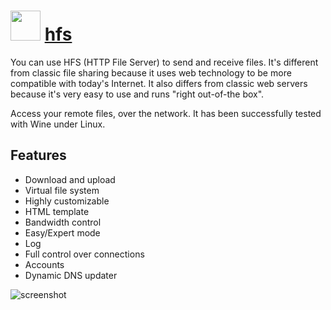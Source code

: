 # <img src="https://cdn.rawgit.com/majkinetor/chocolatey/master/hfs/icon.gif" width="48" height="48"/> [hfs](https://chocolatey.org/packages/hfs)



You can use HFS (HTTP File Server) to send and receive files. It's different from classic file sharing because it uses web technology to be more compatible with today's Internet. It also differs from classic web servers because it's very easy to use and runs "right out-of-the box".

Access your remote files, over the network.
It has been successfully tested with Wine under Linux.

## Features

- Download and upload
- Virtual file system
- Highly customizable
- HTML template
- Bandwidth control
- Easy/Expert mode
- Log
- Full control over connections
- Accounts
- Dynamic DNS updater


![screenshot](https://cdn.rawgit.com/majkinetor/chocolatey/master/hfs/screenshot.png)
